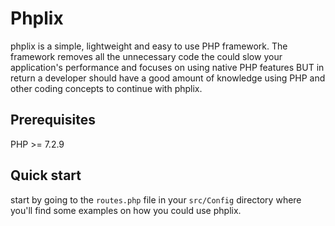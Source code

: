 # Phplix

phplix is a simple, lightweight and easy to use PHP framework.
The framework removes all the unnecessary code the could slow your application's performance
and focuses on using native PHP features BUT in return a developer should have a good amount of 
knowledge using PHP and other coding concepts to continue with phplix.

## Prerequisites

PHP >= 7.2.9

## Quick start

start by going to the `routes.php` file in your `src/Config` directory where you'll find 
some examples on how you could use phplix.
